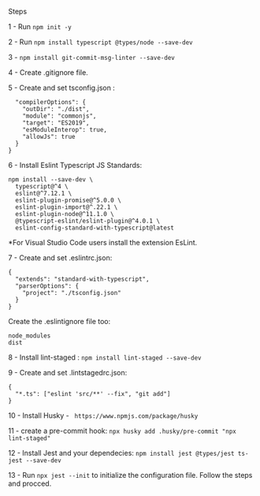 Steps

1 - Run `npm init -y`

2 - Run `npm install typescript @types/node --save-dev `

3 -  `npm install git-commit-msg-linter --save-dev`

4 - Create .gitignore file.

5 - Create and set tsconfig.json :
```{
  "compilerOptions": {
    "outDir": "./dist",
    "module": "commonjs",
    "target": "ES2019",
    "esModuleInterop": true,
    "allowJs": true
  }
}
```

6 - Install Eslint Typescript JS Standards:

```
npm install --save-dev \
  typescript@^4 \
  eslint@^7.12.1 \
  eslint-plugin-promise@^5.0.0 \
  eslint-plugin-import@^.22.1 \
  eslint-plugin-node@^11.1.0 \
  @typescript-eslint/eslint-plugin@^4.0.1 \
  eslint-config-standard-with-typescript@latest
```
  *For Visual Studio Code users install the extension EsLint.

7 - Create and set .eslintrc.json:
```
{
  "extends": "standard-with-typescript",
  "parserOptions": {
    "project": "./tsconfig.json"
  }
}
```
Create the .eslintignore file too:
```
node_modules
dist
```

8 - Install lint-staged : `npm install lint-staged --save-dev`

9 - Create and set .lintstagedrc.json:
```
{
  "*.ts": ["eslint 'src/**' --fix", "git add"]
}
```

10 - Install Husky - ` https://www.npmjs.com/package/husky` 

11 - create a pre-commit hook:
`npx husky add .husky/pre-commit "npx lint-staged" `

12 - Install Jest and your dependecies: `npm install jest @types/jest ts-jest --save-dev`

13 - Run `npx jest --init` to initialize the configuration file. Follow the steps and procced.